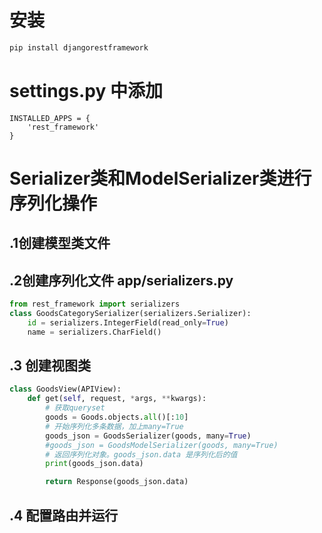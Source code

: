 # 安装

```python
pip install djangorestframework
```

# settings.py 中添加

```
INSTALLED_APPS = {
	'rest_framework'
}
```

# Serializer类和ModelSerializer类进行序列化操作

## .1创建模型类文件

##  .2创建序列化文件 app/serializers.py

```python
from rest_framework import serializers
class GoodsCategorySerializer(serializers.Serializer):
    id = serializers.IntegerField(read_only=True)
    name = serializers.CharField()
```

## .3 创建视图类

```python
class GoodsView(APIView):
    def get(self, request, *args, **kwargs):
        # 获取queryset
        goods = Goods.objects.all()[:10]
        # 开始序列化多条数据，加上many=True
        goods_json = GoodsSerializer(goods, many=True)
        #goods_json = GoodsModelSerializer(goods, many=True)
        # 返回序列化对象。goods_json.data 是序列化后的值
        print(goods_json.data)

        return Response(goods_json.data)
```

## .4 配置路由并运行

```

```



